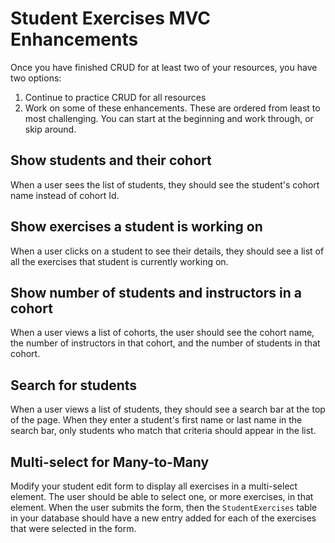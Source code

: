 # Student Exercises MVC Enhancements

Once you have finished CRUD for at least two of your resources, you have two options:

1) Continue to practice CRUD for all resources
2) Work on some of these enhancements. These are ordered from least to most challenging. You can start at the beginning and work through, or skip around.

## Show students and their cohort
When a user sees the list of students, they should see the student's cohort name instead of cohort Id.

## Show exercises a student is working on
When a user clicks on a student to see their details, they should see a list of all the exercises that student is currently working on.

## Show number of students and instructors in a cohort
When a user views a list of cohorts, the user should see the cohort name, the number of instructors in that cohort, and the number of students in that cohort.

## Search for students
When a user views a list of students, they should see a search bar at the top of the page. When they enter a student's first name or last name in the search bar, only students who match that criteria should appear in the list.

## Multi-select for Many-to-Many

Modify your student edit form to display all exercises in a multi-select element. The user should be able to select one, or more exercises, in that element. When the user submits the form, then the `StudentExercises` table in your database should have a new entry added for each of the exercises that were selected in the form.

